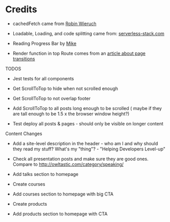
# Credits

* cachedFetch came from [Robin Wieruch](https://www.robinwieruch.de/react-fetching-data/)

* Loadable, Loading, and code splitting came from: [serverless-stack.com](https://serverless-stack.com/chapters/code-splitting-in-create-react-app.html)

* Reading Progress Bar by [Mike](https://codepen.io/MadeByMike/pen/ZOrEmr)

* Render function in top Route comes from an [article about page transitions](https://blog.etch.team/react-page-transitions-make-your-website-feel-native-bf2804b011dc)




TODOS
* Jest tests for all components

* Get ScrollToTop to hide when not scrolled enough
* Get ScrollToTop to not overlap footer
* Add ScrollToTop to all posts long enough to be scrolled ( maybe if they are tall enough to be 1.5 x the browser window height?)
* Test deploy all posts & pages - should only be visible on longer content



Content Changes
* Add a site-level description in the header - who am I and why should they read my stuff? What's my "thing"? - "Helping Developers Level-up"

* Check all presentation posts and make sure they are good ones. Compare to http://owltastic.com/category/speaking/
* Add talks section to homepage

* Create courses
* Add courses section to homepage with big CTA

* Create products
* Add products section to homepage with CTA